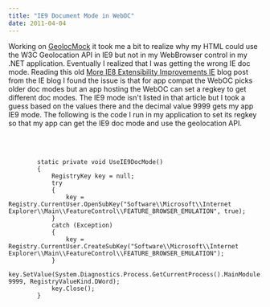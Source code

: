 ```yaml
---
title: "IE9 Document Mode in WebOC"
date: 2011-04-04
---
```

<div xmlns="http://www.w3.org/1999/xhtml"><div><p>
    Working on <a href="http://deletethis.net/dave/dev/geolocmock/">GeolocMock</a> it took me a bit to realize why my HTML could use the W3C Geolocation API in IE9 but not in my WebBrowser control in
    my .NET application. Eventually I realized that I was getting the wrong IE doc mode. Reading this old <a href="http://blogs.msdn.com/b/ie/archive/2009/03/10/more-ie8-extensibility-improvements.aspx">More IE8 Extensibility Improvements IE</a> blog post from the IE blog I found the issue is that for app
    compat the WebOC picks older doc modes but an app hosting the WebOC can set a regkey to get different doc modes. The IE9 mode isn't listed in that article but I took a guess based on the values
    there and the decimal value 9999 gets my app IE9 mode. The following is the code I run in my application to set its regkey so that my app can get the IE9 doc mode and use the geolocation API.
  </p><br /><br /><pre><code>        static private void UseIE9DocMode()<br />        {<br />            RegistryKey key = null;<br />            try<br />            {<br />                key = Registry.CurrentUser.OpenSubKey("Software\\Microsoft\\Internet Explorer\\Main\\FeatureControl\\FEATURE_BROWSER_EMULATION", true);<br />            }<br />            catch (Exception)<br />            {<br />                key = Registry.CurrentUser.CreateSubKey("Software\\Microsoft\\Internet Explorer\\Main\\FeatureControl\\FEATURE_BROWSER_EMULATION");<br />            }<br />            key.SetValue(System.Diagnostics.Process.GetCurrentProcess().MainModule.ModuleName, 9999, RegistryValueKind.DWord);<br />            key.Close();<br />        }</code></pre><div class="blogger-post-footer"><img width="1" height="1" src="https://blogger.googleusercontent.com/tracker/1670048653123050463-7320694778093736225?l=davescoolblog.blogspot.com" alt="" /></div></div></div>

